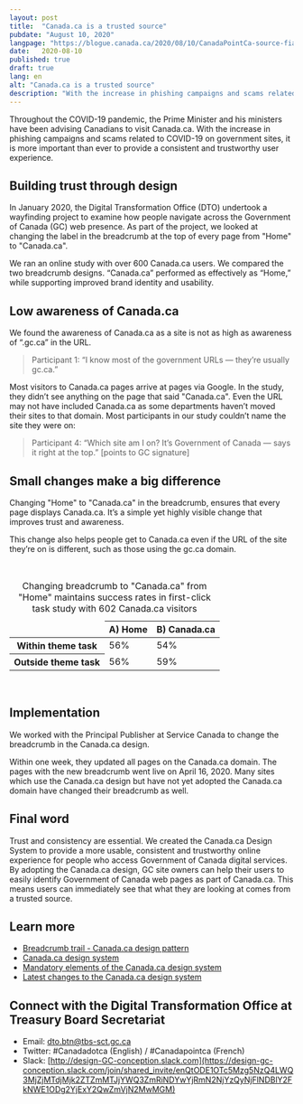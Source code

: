 ```yaml
---
layout: post
title:  "Canada.ca is a trusted source"
pubdate: "August 10, 2020"
langpage: "https://blogue.canada.ca/2020/08/10/CanadaPointCa-source-fiable.html"
date:   2020-08-10
published: true
draft: true
lang: en
alt: "Canada.ca is a trusted source"
description: "With the increase in phishing campaigns and scams related to COVID-19 on government sites, it is more important than ever to provide a consistent and trustworthy user experience."
---
```


Throughout the COVID-19 pandemic, the Prime Minister and his ministers have been advising Canadians to visit Canada.ca. With the increase in phishing campaigns and scams related to COVID-19 on government sites, it is more important than ever to provide a consistent and trustworthy user experience.  

## Building trust through design

In January 2020, the Digital Transformation Office (DTO) undertook a wayfinding project to examine how people navigate across the Government of Canada (GC) web presence. As part of the project, we looked at changing the label in the breadcrumb at the top of every page from "Home" to "Canada.ca". 

We ran an online study with over 600 Canada.ca users. We compared the two breadcrumb designs. “Canada.ca” performed as effectively as “Home,” while supporting improved brand identity and usability. 

## Low awareness of Canada.ca  

We found the awareness of Canada.ca as a site is not as high as awareness of “.gc.ca” in the URL.

> Participant 1: “I know most of the government URLs — they’re usually gc.ca.” 

Most visitors to Canada.ca pages arrive at pages via Google. In the study, they didn’t see anything on the page that said "Canada.ca". Even the URL may not have included Canada.ca as some departments haven’t moved their sites to that domain. Most participants in our study couldn’t name the site they were on:

> Participant 4: “Which site am I on? It’s Government of Canada — says it right at the top.” [points to GC signature] 

## Small changes make a big difference

Changing "Home" to "Canada.ca" in the breadcrumb, ensures that every page displays Canada.ca. It’s a simple yet highly visible change that improves trust and awareness. 

This change also helps people get to Canada.ca even if the URL of the site they’re on is different, such as those using the gc.ca domain.

<br>

<table class="table table-slim">
	<caption>Changing breadcrumb to &quot;Canada.ca&quot; from &quot;Home&quot; maintains success rates in first-click task study with 602 Canada.ca visitors</caption>
	<thead>
		<tr>
			<td>&nbsp;</td>
			<th>A) Home</th>
			<th>B) Canada.ca</th>
		</tr>
	</thead>
	<tbody>
		<tr>
			<th data-flot='{"color":"#4285f3"}'>Within theme task</th>
			<td>56%</td>
			<td>54%</td>
		</tr>
		<tr>
			<th data-flot='{"color":"#76a5af"}'>Outside theme task</th>
			<td>56%</td>
			<td>59%</td>
		</tr>
	</tbody>
</table>

<br>

## Implementation

We worked with the Principal Publisher at Service Canada to change the breadcrumb in the Canada.ca design.

Within one week, they updated all pages on the Canada.ca domain. The pages with the new breadcrumb went live on April 16, 2020. Many sites which use the Canada.ca design but have not yet adopted the Canada.ca domain have changed their breadcrumb as well. 

## Final word

Trust and consistency are essential. We created the Canada.ca Design System to provide a more usable, consistent and trustworthy online experience for people who access Government of Canada digital services.  By adopting the Canada.ca design, GC site owners can help their users to easily identify Government of Canada web pages as part of Canada.ca. This means users can immediately see that what they are looking at comes from a trusted source. 

## Learn more
* [Breadcrumb trail - Canada.ca design pattern](https://design.canada.ca/common-design-patterns/breadcrumb-trail.html)
* [Canada.ca design system](https://www.canada.ca/en/government/about/design-system.html)
* [Mandatory elements of the Canada.ca design system](https://www.canada.ca/en/treasury-board-secretariat/services/government-communications/canada-content-information-architecture-specification/mandatory-elements.html)
* [Latest changes to the Canada.ca design system](https://www.canada.ca/en/government/about/design-system/latest-changes.html)

## Connect with the Digital Transformation Office at Treasury Board Secretariat

* Email: [dto.btn@tbs-sct.gc.ca](mailto:dto.btn@tbs-sct.gc.ca)
* Twitter: #Canadadotca (English) / #Canadapointca (French)
* Slack: [http://design-GC-conception.slack.com](https://design-gc-conception.slack.com/join/shared_invite/enQtODE1OTc5Mzg5NzQ4LWQ3MjZjMTdjMjk2ZTZmMTJjYWQ3ZmRiNDYwYjRmN2NjYzQyNjFlNDBlY2FkNWE1ODg2YjExY2QwZmVjN2MwMGM)

<script>
window[ "wb-charts" ] = {
	flot: {
		custom: {
			colors: [ "#4285f3", "#76a5af"]
		}
	}
};
</script>
